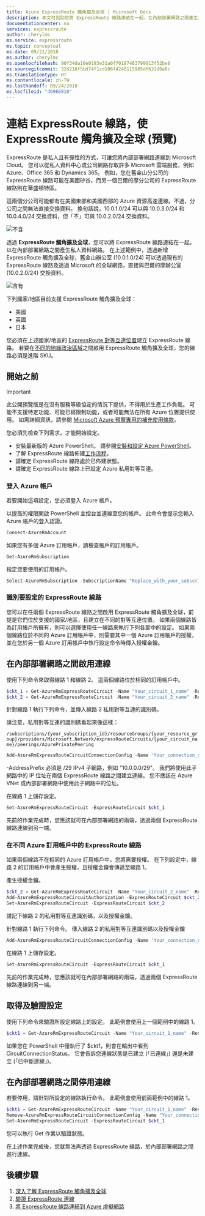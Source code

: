 ```yaml
---
title: Azure ExpressRoute 觸角擴及全球 | Microsoft Docs
description: 本文可協助您將 ExpressRoute 線路連結在一起，在內部部署網路之間產生私人網路，並使觸角擴及全球。
documentationcenter: na
services: expressroute
author: cherylmc
ms.service: expressroute
ms.topic: conceptual
ms.date: 09/21/2018
ms.author: cherylmc
ms.openlocfilehash: 90f34da10e0193e31a0f70187463799013f52be8
ms.sourcegitcommit: 32d218f5bd74f1cd106f4248115985df631d0a8c
ms.translationtype: HT
ms.contentlocale: zh-TW
ms.lasthandoff: 09/24/2018
ms.locfileid: "46966810"
---
```

# <a name="link-expressroute-circuits-to-enable-expressroute-global-reach-preview"></a>連結 ExpressRoute 線路，使 ExpressRoute 觸角擴及全球 (預覽)

ExpressRoute 是私人且有彈性的方式，可讓您將內部部署網路連線到 Microsoft Cloud。 您可以從私人資料中心或公司網路存取許多 Microsoft 雲端服務，例如 Azure、Office 365 和 Dynamics 365。 例如，您在舊金山分公司的 ExpressRoute 線路可能在美國矽谷，而另一個巴爾的摩分公司的 ExpressRoute 線路則在華盛頓特區。 

這兩個分公司可能都有在美國東部和美國西部的 Azure 資源高速連線。不過，分公司之間無法直接交換資料。 換句話說，10.0.1.0/24 可以與 10.0.3.0/24 和 10.0.4.0/24 交換資料，但「不」可與 10.0.2.0/24 交換資料。

![不含][1]

透過 **ExpressRoute 觸角擴及全球**，您可以將 ExpressRoute 線路連結在一起，以在內部部署網路之間產生私人資料網路。 在上述範例中，透過新增 ExpressRoute 觸角擴及全球，舊金山辦公室 (10.0.1.0/24) 可以透過現有的 ExpressRoute 線路及透過 Microsoft 的全球網路，直接與巴爾的摩辦公室 (10.0.2.0/24) 交換資料。 

![含有][2]

下列國家/地區目前支援 ExpressRoute 觸角擴及全球：

* 美國
* 英國 
* 日本

您必須在上述國家/地區的 [ExpressRoute 對等互連位置](expressroute-locations.md)建立 ExpressRoute 線路。 若要在[不同的地緣政治區域](expressroute-locations.md)之間啟用 ExpressRoute 觸角擴及全球，您的線路必須是進階 SKU。


## <a name="before-you-begin"></a>開始之前

> [!IMPORTANT]
> 此公開預覽版是在沒有服務等級協定的情況下提供，不得用於生產工作負載。 可能不支援特定功能、可能已經限制功能，或者可能無法在所有 Azure 位置提供使用。 如需詳細資訊，請參閱 [Microsoft Azure 預覽專用的補充使用條款](https://azure.microsoft.com/support/legal/preview-supplemental-terms/)。
>

您必須先檢查下列需求，才能開始設定。

* 安裝最新版的 Azure PowerShell。 請參閱[安裝和設定 Azure PowerShell](/powershell/azure/install-azurerm-ps)。
* 了解 ExpressRoute 線路佈建[工作流程](expressroute-workflows.md)。
* 請確定 ExpressRoute 線路處於已佈建狀態。
* 請確定 ExpressRoute 線路上已設定 Azure 私用對等互連。  

### <a name="log-into-your-azure-account"></a>登入 Azure 帳戶
若要開始這項設定，您必須登入 Azure 帳戶。 

以提高的權限開啟 PowerShell 主控台並連線至您的帳戶。 此命令會提示您輸入 Azure 帳戶的登入認證。  

```powershell
Connect-AzureRmAccount
```

如果您有多個 Azure 訂用帳戶，請檢查帳戶的訂用帳戶。

```powershell
Get-AzureRmSubscription
```

指定您要使用的訂用帳戶。

```powershell
Select-AzureRmSubscription -SubscriptionName "Replace_with_your_subscription_name"
```

### <a name="identify-your-expressroute-circuits-for-configuration"></a>識別要設定的 ExpressRoute 線路
您可以在任兩個 ExpressRoute 線路之間啟用 ExpressRoute 觸角擴及全球，前提是它們位於支援的國家/地區，且建立在不同的對等互連位置。 如果兩個線路皆為訂用帳戶所擁有，則可以選擇使用任一線路來執行下列各節中的設定。 如果兩個線路位於不同的 Azure 訂用帳戶中，則需要其中一個 Azure 訂用帳戶的授權，並在您於另一個 Azure 訂用帳戶中執行設定命令時傳入授權金鑰。

## <a name="to-enable-connectivity-between-your-on-premises-networks"></a>在內部部署網路之間啟用連線

使用下列命令來取得線路 1 和線路 2。 這兩個線路位於相同的訂用帳戶中。

```powershell
$ckt_1 = Get-AzureRmExpressRouteCircuit -Name "Your_circuit_1_name" -ResourceGroupName "Your_resource_group"
$ckt_2 = Get-AzureRmExpressRouteCircuit -Name "Your_circuit_2_name" -ResourceGroupName "Your_resource_group"
```

針對線路 1 執行下列命令，並傳入線路 2 私用對等互連的識別碼。

請注意，私用對等互連的識別碼看起來像這樣：

`/subscriptions/{your_subscription_id}/resourceGroups/{your_resource_group}/providers/Microsoft.Network/expressRouteCircuits/{your_circuit_name}/peerings/AzurePrivatePeering`


```powershell
Add-AzureRmExpressRouteCircuitConnectionConfig -Name 'Your_connection_name' -ExpressRouteCircuit $ckt_1 -PeerExpressRouteCircuitPeering $ckt_2.Peerings[0].Id -AddressPrefix '__.__.__.__/29'
```

-AddressPrefix 必須是 /29 IPv4 子網路，例如 "10.0.0.0/29"。 我們將使用此子網路中的 IP 位址在兩個 ExpressRoute 線路之間建立連線。 您不應該在 Azure VNet 或內部部署網路中使用此子網路中的位址。 


在線路 1 上儲存設定。

```powershell
Set-AzureRmExpressRouteCircuit -ExpressRouteCircuit $ckt_1
```

先前的作業完成時，您應該就可在內部部署網路的兩端，透過兩個 ExpressRoute 線路連線到另一端。

### <a name="expressroute-circuits-in-different-azure-subscriptions"></a>在不同 Azure 訂用帳戶中的 ExpressRoute 線路

如果兩個線路不在相同的 Azure 訂用帳戶中，您將需要授權。 在下列設定中，線路 2 的訂用帳戶中會產生授權，且授權金鑰會傳遞至線路 1。

產生授權金鑰。 
```powershell
$ckt_2 = Get-AzureRmExpressRouteCircuit -Name "Your_circuit_2_name" -ResourceGroupName "Your_resource_group"
Add-AzureRmExpressRouteCircuitAuthorization -ExpressRouteCircuit $ckt_2 -Name "Name_for_auth_key"
Set-AzureRmExpressRouteCircuit -ExpressRouteCircuit $ckt_2
```
請記下線路 2 的私用對等互連識別碼，以及授權金鑰。

針對線路 1 執行下列命令。 傳入線路 2 的私用對等互連識別碼以及授權金鑰

```powershell
Add-AzureRmExpressRouteCircuitConnectionConfig -Name 'Your_connection_name' -ExpressRouteCircuit $ckt_1 -PeerExpressRouteCircuitPeering "circuit_2_private_peering_id" -AddressPrefix '__.__.__.__/29' -AuthorizationKey '########-####-####-####-############'
```

在線路 1 上儲存設定。

```powershell
Set-AzureRmExpressRouteCircuit -ExpressRouteCircuit $ckt_1
```

先前的作業完成時，您應該就可在內部部署網路的兩端，透過兩個 ExpressRoute 線路連線到另一端。

## <a name="to-get-and-verify-the-configuration"></a>取得及驗證設定

使用下列命令來驗證所設定線路上的設定。 此範例會使用上一個範例中的線路 1。

```powershell
$ckt1 = Get-AzureRmExpressRouteCircuit -Name "Your_circuit_1_name" -ResourceGroupName "Your_resource_group"
```

如果您在 PowerShell 中僅執行了 $ckt1，則會在輸出中看到 CircuitConnectionStatus。 它會告訴您連線狀態是已建立 (「已連線」) 還是未建立 (「已中斷連線」)。 

## <a name="to-disable-connectivity-between-your-on-premises-networks"></a>在內部部署網路之間停用連線

若要停用，請針對所設定的線路執行命令。 此範例會使用前面範例中的線路 1。

```powershell
$ckt1 = Get-AzureRmExpressRouteCircuit -Name "Your_circuit_1_name" -ResourceGroupName "Your_resource_group"
Remove-AzureRmExpressRouteCircuitConnectionConfig -Name "Your_connection_name" -ExpressRouteCircuit $ckt_1
Set-AzureRmExpressRouteCircuit -ExpressRouteCircuit $ckt_1
```

您可以執行 Get 作業以驗證狀態。 

在上述作業完成後，您就無法再透過 ExpressRoute 線路，於內部部署網路之間進行連線。 

## <a name="next-steps"></a>後續步驟
1. [深入了解 ExpressRoute 觸角擴及全球](expressroute-faqs.md#globalreach)
2. [驗證 ExpressRoute 連線](expressroute-troubleshooting-expressroute-overview.md)
3. [將 ExpressRoute 線路連結到 Azure 虛擬網路](expressroute-howto-linkvnet-arm.md)


<!--Image References-->
[1]: ./media/expressroute-global-reach/1.png "不含觸角擴及全球的圖表"
[2]: ./media/expressroute-global-reach/2.png "包含觸角擴及全球的圖表"